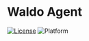 # Waldo Agent

[![License](https://img.shields.io/badge/license-MIT-000000.svg?style=flat)][license]
![Platform](https://img.shields.io/badge/platform-Linux%20|%20macOS%20|%20Windows-lightgrey.svg?style=flat)

[license]:  https://github.com/waldoapp/waldo-go-agent/blob/master/LICENSE
